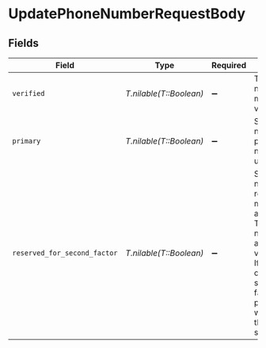 # UpdatePhoneNumberRequestBody


## Fields

| Field                                                                                                                                                                                                                | Type                                                                                                                                                                                                                 | Required                                                                                                                                                                                                             | Description                                                                                                                                                                                                          |
| -------------------------------------------------------------------------------------------------------------------------------------------------------------------------------------------------------------------- | -------------------------------------------------------------------------------------------------------------------------------------------------------------------------------------------------------------------- | -------------------------------------------------------------------------------------------------------------------------------------------------------------------------------------------------------------------- | -------------------------------------------------------------------------------------------------------------------------------------------------------------------------------------------------------------------- |
| `verified`                                                                                                                                                                                                           | *T.nilable(T::Boolean)*                                                                                                                                                                                              | :heavy_minus_sign:                                                                                                                                                                                                   | The phone number will be marked as verified.                                                                                                                                                                         |
| `primary`                                                                                                                                                                                                            | *T.nilable(T::Boolean)*                                                                                                                                                                                              | :heavy_minus_sign:                                                                                                                                                                                                   | Set this phone number as the primary phone number for the user.                                                                                                                                                      |
| `reserved_for_second_factor`                                                                                                                                                                                         | *T.nilable(T::Boolean)*                                                                                                                                                                                              | :heavy_minus_sign:                                                                                                                                                                                                   | Set this phone number as reserved for multi-factor authentication.<br/>The phone number must also be verified.<br/>If there are no other reserved second factors, the phone number will be set as the default second factor. |